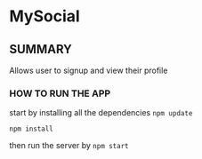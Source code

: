 # MySocial

## SUMMARY

Allows user to signup and view their profile

### HOW TO RUN THE APP

start by installing all the dependencies
`npm update`

`npm install`

then run the server by
`npm start`



